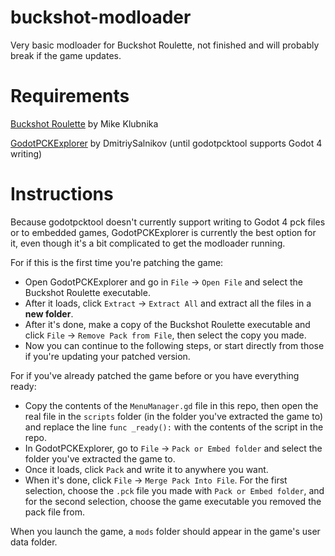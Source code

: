 # buckshot-modloader
Very basic modloader for Buckshot Roulette, not finished and will probably break if the game updates.

# Requirements

[Buckshot Roulette](https://mikeklubnika.itch.io/buckshot-roulette) by Mike Klubnika

[GodotPCKExplorer](https://github.com/DmitriySalnikov/GodotPCKExplorer/) by DmitriySalnikov (until godotpcktool supports Godot 4 writing)

# Instructions

Because godotpcktool doesn't currently support writing to Godot 4 pck files or to embedded games, GodotPCKExplorer is currently the best option for it, even though it's a bit complicated to get the modloader running.

For if this is the first time you're patching the game:
- Open GodotPCKExplorer and go in `File` -> `Open File` and select the Buckshot Roulette executable.
- After it loads, click `Extract` -> `Extract All` and extract all the files in a **new folder**.
- After it's done, make a copy of the Buckshot Roulette executable and click `File` -> `Remove Pack from File`, then select the copy you made.
- Now you can continue to the following steps, or start directly from those if you're updating your patched version.

For if you've already patched the game before or you have everything ready:

- Copy the contents of the `MenuManager.gd` file in this repo, then open the real file in the `scripts` folder (in the folder you've extracted the game to) and replace the line `func _ready():` with the contents of the script in the repo.
- In GodotPCKExplorer, go to `File` -> `Pack or Embed folder` and select the folder you've extracted the game to.
- Once it loads, click `Pack` and write it to anywhere you want.
- When it's done, click `File` -> `Merge Pack Into File`. For the first selection, choose the `.pck` file you made with `Pack or Embed folder`, and for the second selection, choose the game executable you removed the pack file from.

When you launch the game, a `mods` folder should appear in the game's user data folder.